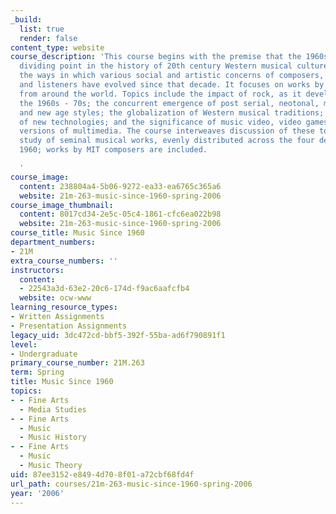 ```yaml
---
_build:
  list: true
  render: false
content_type: website
course_description: 'This course begins with the premise that the 1960s mark a great
  dividing point in the history of 20th century Western musical culture, and explores
  the ways in which various social and artistic concerns of composers, performers,
  and listeners have evolved since that decade. It focuses on works by classical composers
  from around the world. Topics include the impact of rock, as it developed during
  the 1960s - 70s; the concurrent emergence of post serial, neotonal, minimalist,
  and new age styles; the globalization of Western musical traditions; the impact
  of new technologies; and the significance of music video, video games, and other
  versions of multimedia. The course interweaves discussion of these topics with close
  study of seminal musical works, evenly distributed across the four decades since
  1960; works by MIT composers are included.

  '
course_image:
  content: 238804a4-5b06-9272-ea33-ea6765c365a6
  website: 21m-263-music-since-1960-spring-2006
course_image_thumbnail:
  content: 8017cd34-2e5c-05c4-1861-cfc6ea022b98
  website: 21m-263-music-since-1960-spring-2006
course_title: Music Since 1960
department_numbers:
- 21M
extra_course_numbers: ''
instructors:
  content:
  - 22543a3d-63e2-20c6-174d-f9ac6aafcfb4
  website: ocw-www
learning_resource_types:
- Written Assignments
- Presentation Assignments
legacy_uid: 3dc472cd-bbf5-392f-55ba-ad6f790891f1
level:
- Undergraduate
primary_course_number: 21M.263
term: Spring
title: Music Since 1960
topics:
- - Fine Arts
  - Media Studies
- - Fine Arts
  - Music
  - Music History
- - Fine Arts
  - Music
  - Music Theory
uid: 87ee3152-e849-4d70-8f01-a72cbf68fd4f
url_path: courses/21m-263-music-since-1960-spring-2006
year: '2006'
---
```

